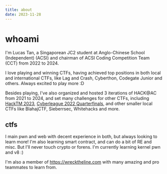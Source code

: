```yaml
---
title: about
date: 2023-11-28
---
```


# whoami

I'm Lucas Tan, a Singaporean JC2 student at Anglo-Chinese School (Independent) (ACSI) and chairman of ACSI
Coding Competition Team (CCT) from 2022 to 2024.

I love playing and winning CTFs, having achieved top positions in both local and international CTFs, like Lag and Crash,
Cyberthon, Codegate Junior and others. Always excited to play more :D

Besides playing, I've also organized and hosted 3 iterations of HACK@AC from 2021 to 2024, and set many challenges for
other CTFs, including [HackTM 2023](https://ctftime.org/event/1848), [Cyberleague 2022
Quarterfinals](https://cyberleague.co/), and other smaller local CTFs like BlahajCTF, Sieberrsec, Whitehacks and more.

## ctfs

I main pwn and web with decent experience in both, but always looking to learn more! I'm also learning smart contract,
and can do a bit of RE and misc. But I'll never touch crypto or forens. I'm currently learning kernel pwn and v8 :)

I'm also a member of <https://wrecktheline.com> with many amazing and pro teammates to learn from.
